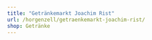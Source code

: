 ```yaml
---
title: "Getränkemarkt Joachim Rist"
url: /horgenzell/getraenkemarkt-joachim-rist/
shop: Getränke
---
```

